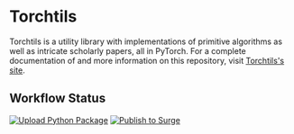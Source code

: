 # Torchtils

Torchtils is a utility library with implementations of primitive algorithms as
well as intricate scholarly papers, all in PyTorch. For a complete documentation
of and more information on this repository, visit
[Torchtils's site](https://torchtils.surge.sh/).

## Workflow Status

[![Upload Python Package](https://github.com/sujaltv/torchtils/workflows/Upload%20Python%20Package/badge.svg)](https://pypi.org/project/torchtils/)
[![Publish to Surge](https://github.com/sujaltv/torchtils/workflows/Publish%20to%20Surge/badge.svg)](https://torchtils.surge.sh/)
